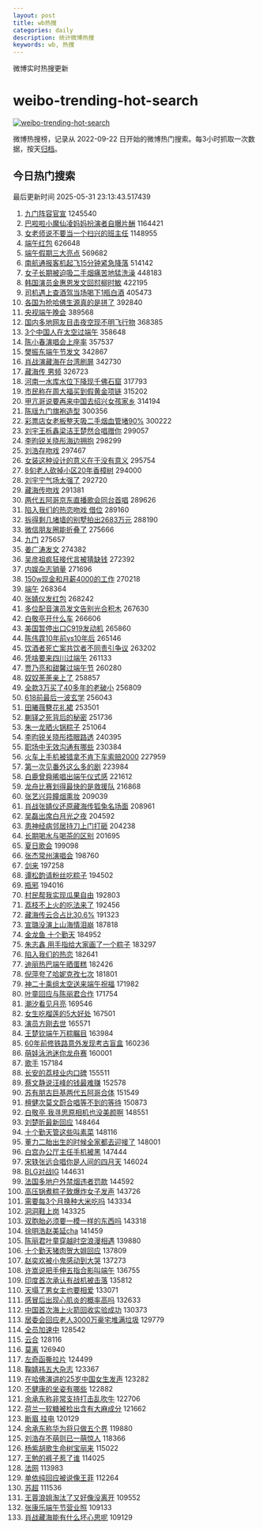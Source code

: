 ```yaml
---
layout: post
title: wb热搜
categories: daily
description: 统计微博热搜
keywords: wb, 热搜
---
```


微博实时热搜更新

# weibo-trending-hot-search

[![weibo-trending-hot-search](https://github.com/ameizi/weibo-trending-hot-search/actions/workflows/ci.yml/badge.svg)](https://github.com/ameizi/weibo-trending-hot-search/actions/workflows/ci.yml)

微博热搜榜，记录从 2022-09-22 日开始的微博热门搜索。每3小时抓取一次数据，按天[归档](./archives)。

## 今日热门搜索

<!-- BEGIN --> 
最后更新时间 2025-05-31 23:13:43.517439 
1. [九门阵容官宣](https://s.weibo.com/weibo?q=%23%E4%B9%9D%E9%97%A8%E9%98%B5%E5%AE%B9%E5%AE%98%E5%AE%A3%23&t=31&band_rank=1&Refer=top) 1245540
1. [巴啦啦小魔仙凌妈妈扮演者自曝片酬](https://s.weibo.com/weibo?q=%23%E5%B7%B4%E5%95%A6%E5%95%A6%E5%B0%8F%E9%AD%94%E4%BB%99%E5%87%8C%E5%A6%88%E5%A6%88%E6%89%AE%E6%BC%94%E8%80%85%E8%87%AA%E6%9B%9D%E7%89%87%E9%85%AC%23&t=31&band_rank=1&Refer=top) 1164421
1. [女老师说不要当一个扫兴的班主任](https://s.weibo.com/weibo?q=%23%E5%A5%B3%E8%80%81%E5%B8%88%E8%AF%B4%E4%B8%8D%E8%A6%81%E5%BD%93%E4%B8%80%E4%B8%AA%E6%89%AB%E5%85%B4%E7%9A%84%E7%8F%AD%E4%B8%BB%E4%BB%BB%23&t=31&band_rank=1&Refer=top) 1148955
1. [端午红包](https://s.weibo.com/weibo?q=%E7%AB%AF%E5%8D%88%E7%BA%A2%E5%8C%85&t=31&band_rank=2&Refer=top) 626648
1. [端午假期三大亮点](https://s.weibo.com/weibo?q=%23%E7%AB%AF%E5%8D%88%E5%81%87%E6%9C%9F%E4%B8%89%E5%A4%A7%E4%BA%AE%E7%82%B9%23&t=31&band_rank=3&Refer=top) 569682
1. [南航通报客机起飞15分钟紧急降落](https://s.weibo.com/weibo?q=%23%E5%8D%97%E8%88%AA%E9%80%9A%E6%8A%A5%E5%AE%A2%E6%9C%BA%E8%B5%B7%E9%A3%9E15%E5%88%86%E9%92%9F%E7%B4%A7%E6%80%A5%E9%99%8D%E8%90%BD%23&t=31&band_rank=4&Refer=top) 514142
1. [女子长期被迫吸二手烟痛苦地猛洗澡](https://s.weibo.com/weibo?q=%23%E5%A5%B3%E5%AD%90%E9%95%BF%E6%9C%9F%E8%A2%AB%E8%BF%AB%E5%90%B8%E4%BA%8C%E6%89%8B%E7%83%9F%E7%97%9B%E8%8B%A6%E5%9C%B0%E7%8C%9B%E6%B4%97%E6%BE%A1%23&t=31&band_rank=4&Refer=top) 448183
1. [韩国演员金惠恩发文回怼柳时敏](https://s.weibo.com/weibo?q=%23%E9%9F%A9%E5%9B%BD%E6%BC%94%E5%91%98%E9%87%91%E6%83%A0%E6%81%A9%E5%8F%91%E6%96%87%E5%9B%9E%E6%80%BC%E6%9F%B3%E6%97%B6%E6%95%8F%23&t=31&band_rank=5&Refer=top) 422195
1. [司机遇上查酒驾当场喝下1瓶白酒](https://s.weibo.com/weibo?q=%23%E5%8F%B8%E6%9C%BA%E9%81%87%E4%B8%8A%E6%9F%A5%E9%85%92%E9%A9%BE%E5%BD%93%E5%9C%BA%E5%96%9D%E4%B8%8B1%E7%93%B6%E7%99%BD%E9%85%92%23&t=31&band_rank=6&Refer=top) 405473
1. [各国为抢哈佛生源真的是拼了](https://s.weibo.com/weibo?q=%23%E5%90%84%E5%9B%BD%E4%B8%BA%E6%8A%A2%E5%93%88%E4%BD%9B%E7%94%9F%E6%BA%90%E7%9C%9F%E7%9A%84%E6%98%AF%E6%8B%BC%E4%BA%86%23&t=31&band_rank=41&Refer=top) 392840
1. [央视端午晚会](https://s.weibo.com/weibo?q=%E5%A4%AE%E8%A7%86%E7%AB%AF%E5%8D%88%E6%99%9A%E4%BC%9A&t=31&band_rank=7&Refer=top) 389568
1. [国内多地网友目击夜空现不明飞行物](https://s.weibo.com/weibo?q=%23%E5%9B%BD%E5%86%85%E5%A4%9A%E5%9C%B0%E7%BD%91%E5%8F%8B%E7%9B%AE%E5%87%BB%E5%A4%9C%E7%A9%BA%E7%8E%B0%E4%B8%8D%E6%98%8E%E9%A3%9E%E8%A1%8C%E7%89%A9%23&t=31&band_rank=5&Refer=top) 368385
1. [3个中国人在太空过端午](https://s.weibo.com/weibo?q=%233%E4%B8%AA%E4%B8%AD%E5%9B%BD%E4%BA%BA%E5%9C%A8%E5%A4%AA%E7%A9%BA%E8%BF%87%E7%AB%AF%E5%8D%88%23&t=31&band_rank=3&Refer=top) 358648
1. [陈小春演唱会上座率](https://s.weibo.com/weibo?q=%E9%99%88%E5%B0%8F%E6%98%A5%E6%BC%94%E5%94%B1%E4%BC%9A%E4%B8%8A%E5%BA%A7%E7%8E%87&t=31&band_rank=4&Refer=top) 357537
1. [樊振东端午节发文](https://s.weibo.com/weibo?q=%23%E6%A8%8A%E6%8C%AF%E4%B8%9C%E7%AB%AF%E5%8D%88%E8%8A%82%E5%8F%91%E6%96%87%23&t=31&band_rank=6&Refer=top) 342867
1. [肖战演藏海在台湾刷屏](https://s.weibo.com/weibo?q=%23%E8%82%96%E6%88%98%E6%BC%94%E8%97%8F%E6%B5%B7%E5%9C%A8%E5%8F%B0%E6%B9%BE%E5%88%B7%E5%B1%8F%23&t=31&band_rank=7&Refer=top) 342730
1. [藏海传 男频](https://s.weibo.com/weibo?q=%E8%97%8F%E6%B5%B7%E4%BC%A0%20%E7%94%B7%E9%A2%91&t=31&band_rank=7&Refer=top) 326723
1. [河南一水库水位下降现千佛石窟](https://s.weibo.com/weibo?q=%23%E6%B2%B3%E5%8D%97%E4%B8%80%E6%B0%B4%E5%BA%93%E6%B0%B4%E4%BD%8D%E4%B8%8B%E9%99%8D%E7%8E%B0%E5%8D%83%E4%BD%9B%E7%9F%B3%E7%AA%9F%23&t=31&band_rank=8&Refer=top) 317793
1. [市民称在周大福买到假黄金项链](https://s.weibo.com/weibo?q=%23%E5%B8%82%E6%B0%91%E7%A7%B0%E5%9C%A8%E5%91%A8%E5%A4%A7%E7%A6%8F%E4%B9%B0%E5%88%B0%E5%81%87%E9%BB%84%E9%87%91%E9%A1%B9%E9%93%BE%23&t=31&band_rank=8&Refer=top) 315202
1. [甲亢哥说要再来中国去绍兴女孩家乡](https://s.weibo.com/weibo?q=%23%E7%94%B2%E4%BA%A2%E5%93%A5%E8%AF%B4%E8%A6%81%E5%86%8D%E6%9D%A5%E4%B8%AD%E5%9B%BD%E5%8E%BB%E7%BB%8D%E5%85%B4%E5%A5%B3%E5%AD%A9%E5%AE%B6%E4%B9%A1%23&t=31&band_rank=9&Refer=top) 314194
1. [陈瑶九门旗袍造型](https://s.weibo.com/weibo?q=%E9%99%88%E7%91%B6%E4%B9%9D%E9%97%A8%E6%97%97%E8%A2%8D%E9%80%A0%E5%9E%8B&t=31&band_rank=8&Refer=top) 300356
1. [彩票店女老板整天吸二手烟血管堵90%](https://s.weibo.com/weibo?q=%23%E5%BD%A9%E7%A5%A8%E5%BA%97%E5%A5%B3%E8%80%81%E6%9D%BF%E6%95%B4%E5%A4%A9%E5%90%B8%E4%BA%8C%E6%89%8B%E7%83%9F%E8%A1%80%E7%AE%A1%E5%A0%B590%25%23&t=31&band_rank=9&Refer=top) 300222
1. [刘宇王栎鑫梁洁王楚然合唱赠你](https://s.weibo.com/weibo?q=%23%E5%88%98%E5%AE%87%E7%8E%8B%E6%A0%8E%E9%91%AB%E6%A2%81%E6%B4%81%E7%8E%8B%E6%A5%9A%E7%84%B6%E5%90%88%E5%94%B1%E8%B5%A0%E4%BD%A0%23&t=31&band_rank=10&Refer=top) 299057
1. [李昀锐关晓彤海边拥抱](https://s.weibo.com/weibo?q=%23%E6%9D%8E%E6%98%80%E9%94%90%E5%85%B3%E6%99%93%E5%BD%A4%E6%B5%B7%E8%BE%B9%E6%8B%A5%E6%8A%B1%23&t=31&band_rank=11&Refer=top) 298299
1. [刘浩存吻戏](https://s.weibo.com/weibo?q=%E5%88%98%E6%B5%A9%E5%AD%98%E5%90%BB%E6%88%8F&t=31&band_rank=13&Refer=top) 297467
1. [女装这种设计的意义在于没有意义](https://s.weibo.com/weibo?q=%E5%A5%B3%E8%A3%85%E8%BF%99%E7%A7%8D%E8%AE%BE%E8%AE%A1%E7%9A%84%E6%84%8F%E4%B9%89%E5%9C%A8%E4%BA%8E%E6%B2%A1%E6%9C%89%E6%84%8F%E4%B9%89&t=31&band_rank=13&Refer=top) 295754
1. [8旬老人砍掉小区20年香樟树](https://s.weibo.com/weibo?q=%238%E6%97%AC%E8%80%81%E4%BA%BA%E7%A0%8D%E6%8E%89%E5%B0%8F%E5%8C%BA20%E5%B9%B4%E9%A6%99%E6%A8%9F%E6%A0%91%23&t=31&band_rank=26&Refer=top) 294000
1. [刘宇宁气场太强了](https://s.weibo.com/weibo?q=%23%E5%88%98%E5%AE%87%E5%AE%81%E6%B0%94%E5%9C%BA%E5%A4%AA%E5%BC%BA%E4%BA%86%23&t=31&band_rank=15&Refer=top) 292720
1. [藏海传吻戏](https://s.weibo.com/weibo?q=%23%E8%97%8F%E6%B5%B7%E4%BC%A0%E5%90%BB%E6%88%8F%23&t=31&band_rank=12&Refer=top) 291381
1. [两代五阿哥京东直播歌会同台首唱](https://s.weibo.com/weibo?q=%23%E4%B8%A4%E4%BB%A3%E4%BA%94%E9%98%BF%E5%93%A5%E4%BA%AC%E4%B8%9C%E7%9B%B4%E6%92%AD%E6%AD%8C%E4%BC%9A%E5%90%8C%E5%8F%B0%E9%A6%96%E5%94%B1%23&t=31&band_rank=17&Refer=top) 289626
1. [陷入我们的热恋吻戏 借位](https://s.weibo.com/weibo?q=%E9%99%B7%E5%85%A5%E6%88%91%E4%BB%AC%E7%9A%84%E7%83%AD%E6%81%8B%E5%90%BB%E6%88%8F%20%E5%80%9F%E4%BD%8D&t=31&band_rank=11&Refer=top) 289160
1. [拆得剩几堵墙的别墅拍出2683万元](https://s.weibo.com/weibo?q=%23%E6%8B%86%E5%BE%97%E5%89%A9%E5%87%A0%E5%A0%B5%E5%A2%99%E7%9A%84%E5%88%AB%E5%A2%85%E6%8B%8D%E5%87%BA2683%E4%B8%87%E5%85%83%23&t=31&band_rank=19&Refer=top) 288190
1. [微信朋友圈能折叠了](https://s.weibo.com/weibo?q=%23%E5%BE%AE%E4%BF%A1%E6%9C%8B%E5%8F%8B%E5%9C%88%E8%83%BD%E6%8A%98%E5%8F%A0%E4%BA%86%23&t=31&band_rank=9&Refer=top) 275666
1. [九门](https://s.weibo.com/weibo?q=%E4%B9%9D%E9%97%A8&t=31&band_rank=10&Refer=top) 275657
1. [姜广涛发文](https://s.weibo.com/weibo?q=%E5%A7%9C%E5%B9%BF%E6%B6%9B%E5%8F%91%E6%96%87&t=31&band_rank=11&Refer=top) 274382
1. [吴彦祖疯狂接代言被猜缺钱](https://s.weibo.com/weibo?q=%23%E5%90%B4%E5%BD%A6%E7%A5%96%E7%96%AF%E7%8B%82%E6%8E%A5%E4%BB%A3%E8%A8%80%E8%A2%AB%E7%8C%9C%E7%BC%BA%E9%92%B1%23&t=31&band_rank=12&Refer=top) 272392
1. [内娱杂志销量](https://s.weibo.com/weibo?q=%E5%86%85%E5%A8%B1%E6%9D%82%E5%BF%97%E9%94%80%E9%87%8F&t=31&band_rank=13&Refer=top) 271696
1. [150w现金和月薪4000的工作](https://s.weibo.com/weibo?q=%23150w%E7%8E%B0%E9%87%91%E5%92%8C%E6%9C%88%E8%96%AA4000%E7%9A%84%E5%B7%A5%E4%BD%9C%23&t=31&band_rank=14&Refer=top) 270218
1. [端午](https://s.weibo.com/weibo?q=%E7%AB%AF%E5%8D%88&t=31&band_rank=15&Refer=top) 268364
1. [张婧仪发红包](https://s.weibo.com/weibo?q=%23%E5%BC%A0%E5%A9%A7%E4%BB%AA%E5%8F%91%E7%BA%A2%E5%8C%85%23&t=31&band_rank=16&Refer=top) 268242
1. [多位配音演员发文告别光合积木](https://s.weibo.com/weibo?q=%23%E5%A4%9A%E4%BD%8D%E9%85%8D%E9%9F%B3%E6%BC%94%E5%91%98%E5%8F%91%E6%96%87%E5%91%8A%E5%88%AB%E5%85%89%E5%90%88%E7%A7%AF%E6%9C%A8%23&t=31&band_rank=23&Refer=top) 267630
1. [白敬亭开什么车](https://s.weibo.com/weibo?q=%23%E7%99%BD%E6%95%AC%E4%BA%AD%E5%BC%80%E4%BB%80%E4%B9%88%E8%BD%A6%23&t=31&band_rank=17&Refer=top) 266606
1. [美国暂停出口C919发动机](https://s.weibo.com/weibo?q=%23%E7%BE%8E%E5%9B%BD%E6%9A%82%E5%81%9C%E5%87%BA%E5%8F%A3C919%E5%8F%91%E5%8A%A8%E6%9C%BA%23&t=31&band_rank=18&Refer=top) 265860
1. [陈伟霆10年前vs10年后](https://s.weibo.com/weibo?q=%E9%99%88%E4%BC%9F%E9%9C%8610%E5%B9%B4%E5%89%8Dvs10%E5%B9%B4%E5%90%8E&t=31&band_rank=19&Refer=top) 265146
1. [饮酒者死亡案共饮者不同责引争议](https://s.weibo.com/weibo?q=%23%E9%A5%AE%E9%85%92%E8%80%85%E6%AD%BB%E4%BA%A1%E6%A1%88%E5%85%B1%E9%A5%AE%E8%80%85%E4%B8%8D%E5%90%8C%E8%B4%A3%E5%BC%95%E4%BA%89%E8%AE%AE%23&t=31&band_rank=14&Refer=top) 263202
1. [凭啥要来四川过端午](https://s.weibo.com/weibo?q=%23%E5%87%AD%E5%95%A5%E8%A6%81%E6%9D%A5%E5%9B%9B%E5%B7%9D%E8%BF%87%E7%AB%AF%E5%8D%88%23&t=31&band_rank=15&Refer=top) 261133
1. [贾乃亮和甜馨过端午节](https://s.weibo.com/weibo?q=%E8%B4%BE%E4%B9%83%E4%BA%AE%E5%92%8C%E7%94%9C%E9%A6%A8%E8%BF%87%E7%AB%AF%E5%8D%88%E8%8A%82&t=31&band_rank=16&Refer=top) 260280
1. [奴奴荼荼亲上了](https://s.weibo.com/weibo?q=%23%E5%A5%B4%E5%A5%B4%E8%8D%BC%E8%8D%BC%E4%BA%B2%E4%B8%8A%E4%BA%86%23&t=31&band_rank=17&Refer=top) 258857
1. [全款3万买了40多年的老破小](https://s.weibo.com/weibo?q=%E5%85%A8%E6%AC%BE3%E4%B8%87%E4%B9%B0%E4%BA%8640%E5%A4%9A%E5%B9%B4%E7%9A%84%E8%80%81%E7%A0%B4%E5%B0%8F&t=31&band_rank=19&Refer=top) 256809
1. [618前最后一波玄学](https://s.weibo.com/weibo?q=%23618%E5%89%8D%E6%9C%80%E5%90%8E%E4%B8%80%E6%B3%A2%E7%8E%84%E5%AD%A6%23&t=31&band_rank=20&Refer=top) 256043
1. [田曦薇簪花礼裙](https://s.weibo.com/weibo?q=%23%E7%94%B0%E6%9B%A6%E8%96%87%E7%B0%AA%E8%8A%B1%E7%A4%BC%E8%A3%99%23&t=31&band_rank=21&Refer=top) 253501
1. [蒯铎之死背后的秘密](https://s.weibo.com/weibo?q=%E8%92%AF%E9%93%8E%E4%B9%8B%E6%AD%BB%E8%83%8C%E5%90%8E%E7%9A%84%E7%A7%98%E5%AF%86&t=31&band_rank=20&Refer=top) 251736
1. [朱一龙晒火锅粽子](https://s.weibo.com/weibo?q=%E6%9C%B1%E4%B8%80%E9%BE%99%E6%99%92%E7%81%AB%E9%94%85%E7%B2%BD%E5%AD%90&t=31&band_rank=21&Refer=top) 251064
1. [李昀锐关晓彤捂眼路透](https://s.weibo.com/weibo?q=%23%E6%9D%8E%E6%98%80%E9%94%90%E5%85%B3%E6%99%93%E5%BD%A4%E6%8D%82%E7%9C%BC%E8%B7%AF%E9%80%8F%23&t=31&band_rank=22&Refer=top) 240395
1. [职场中无效沟通有哪些](https://s.weibo.com/weibo?q=%E8%81%8C%E5%9C%BA%E4%B8%AD%E6%97%A0%E6%95%88%E6%B2%9F%E9%80%9A%E6%9C%89%E5%93%AA%E4%BA%9B&t=31&band_rank=23&Refer=top) 230384
1. [火车上手机被错拿不肯下车索赔2000](https://s.weibo.com/weibo?q=%23%E7%81%AB%E8%BD%A6%E4%B8%8A%E6%89%8B%E6%9C%BA%E8%A2%AB%E9%94%99%E6%8B%BF%E4%B8%8D%E8%82%AF%E4%B8%8B%E8%BD%A6%E7%B4%A2%E8%B5%942000%23&t=31&band_rank=20&Refer=top) 227959
1. [第一次见番外这么多的剧](https://s.weibo.com/weibo?q=%E7%AC%AC%E4%B8%80%E6%AC%A1%E8%A7%81%E7%95%AA%E5%A4%96%E8%BF%99%E4%B9%88%E5%A4%9A%E7%9A%84%E5%89%A7&t=31&band_rank=24&Refer=top) 223984
1. [白鹿曾舜晞唱出端午仪式感](https://s.weibo.com/weibo?q=%23%E7%99%BD%E9%B9%BF%E6%9B%BE%E8%88%9C%E6%99%9E%E5%94%B1%E5%87%BA%E7%AB%AF%E5%8D%88%E4%BB%AA%E5%BC%8F%E6%84%9F%23&t=31&band_rank=21&Refer=top) 221612
1. [龙舟比赛划得最快的是救援队](https://s.weibo.com/weibo?q=%23%E9%BE%99%E8%88%9F%E6%AF%94%E8%B5%9B%E5%88%92%E5%BE%97%E6%9C%80%E5%BF%AB%E7%9A%84%E6%98%AF%E6%95%91%E6%8F%B4%E9%98%9F%23&t=31&band_rank=22&Refer=top) 216868
1. [张艺兴异瞳烟熏妆](https://s.weibo.com/weibo?q=%E5%BC%A0%E8%89%BA%E5%85%B4%E5%BC%82%E7%9E%B3%E7%83%9F%E7%86%8F%E5%A6%86&t=31&band_rank=22&Refer=top) 209039
1. [肖战张婧仪还原藏海传狐兔名场面](https://s.weibo.com/weibo?q=%23%E8%82%96%E6%88%98%E5%BC%A0%E5%A9%A7%E4%BB%AA%E8%BF%98%E5%8E%9F%E8%97%8F%E6%B5%B7%E4%BC%A0%E7%8B%90%E5%85%94%E5%90%8D%E5%9C%BA%E9%9D%A2%23&t=31&band_rank=25&Refer=top) 208961
1. [吴磊出席白月光之夜](https://s.weibo.com/weibo?q=%23%E5%90%B4%E7%A3%8A%E5%87%BA%E5%B8%AD%E7%99%BD%E6%9C%88%E5%85%89%E4%B9%8B%E5%A4%9C%23&t=31&band_rank=23&Refer=top) 204592
1. [患神经病邻居持刀上门打砸](https://s.weibo.com/weibo?q=%E6%82%A3%E7%A5%9E%E7%BB%8F%E7%97%85%E9%82%BB%E5%B1%85%E6%8C%81%E5%88%80%E4%B8%8A%E9%97%A8%E6%89%93%E7%A0%B8&t=31&band_rank=27&Refer=top) 204238
1. [长期喝水与喝茶的区别](https://s.weibo.com/weibo?q=%E9%95%BF%E6%9C%9F%E5%96%9D%E6%B0%B4%E4%B8%8E%E5%96%9D%E8%8C%B6%E7%9A%84%E5%8C%BA%E5%88%AB&t=31&band_rank=24&Refer=top) 201695
1. [夏日歌会](https://s.weibo.com/weibo?q=%E5%A4%8F%E6%97%A5%E6%AD%8C%E4%BC%9A&t=31&band_rank=28&Refer=top) 199098
1. [张杰常州演唱会](https://s.weibo.com/weibo?q=%23%E5%BC%A0%E6%9D%B0%E5%B8%B8%E5%B7%9E%E6%BC%94%E5%94%B1%E4%BC%9A%23&t=31&band_rank=29&Refer=top) 198760
1. [剑来](https://s.weibo.com/weibo?q=%E5%89%91%E6%9D%A5&t=31&band_rank=25&Refer=top) 197258
1. [谭松韵请粉丝吃粽子](https://s.weibo.com/weibo?q=%E8%B0%AD%E6%9D%BE%E9%9F%B5%E8%AF%B7%E7%B2%89%E4%B8%9D%E5%90%83%E7%B2%BD%E5%AD%90&t=31&band_rank=24&Refer=top) 194502
1. [瓶邪](https://s.weibo.com/weibo?q=%E7%93%B6%E9%82%AA&t=31&band_rank=26&Refer=top) 194016
1. [村民帮我实现瓜果自由](https://s.weibo.com/weibo?q=%E6%9D%91%E6%B0%91%E5%B8%AE%E6%88%91%E5%AE%9E%E7%8E%B0%E7%93%9C%E6%9E%9C%E8%87%AA%E7%94%B1&t=31&band_rank=30&Refer=top) 192803
1. [荔枝不上火的吃法来了](https://s.weibo.com/weibo?q=%E8%8D%94%E6%9E%9D%E4%B8%8D%E4%B8%8A%E7%81%AB%E7%9A%84%E5%90%83%E6%B3%95%E6%9D%A5%E4%BA%86&t=31&band_rank=31&Refer=top) 192456
1. [藏海传云合占比30.6%](https://s.weibo.com/weibo?q=%23%E8%97%8F%E6%B5%B7%E4%BC%A0%E4%BA%91%E5%90%88%E5%8D%A0%E6%AF%9430.6%25%23&t=31&band_rank=25&Refer=top) 191323
1. [宣璐没演上山海情泪崩](https://s.weibo.com/weibo?q=%E5%AE%A3%E7%92%90%E6%B2%A1%E6%BC%94%E4%B8%8A%E5%B1%B1%E6%B5%B7%E6%83%85%E6%B3%AA%E5%B4%A9&t=31&band_rank=32&Refer=top) 187818
1. [金龙鱼 十个勤天](https://s.weibo.com/weibo?q=%E9%87%91%E9%BE%99%E9%B1%BC%20%E5%8D%81%E4%B8%AA%E5%8B%A4%E5%A4%A9&t=31&band_rank=26&Refer=top) 184952
1. [朱志鑫 用手指给大家画了一个粽子](https://s.weibo.com/weibo?q=%E6%9C%B1%E5%BF%97%E9%91%AB%20%E7%94%A8%E6%89%8B%E6%8C%87%E7%BB%99%E5%A4%A7%E5%AE%B6%E7%94%BB%E4%BA%86%E4%B8%80%E4%B8%AA%E7%B2%BD%E5%AD%90&t=31&band_rank=33&Refer=top) 183297
1. [陷入我们的热恋](https://s.weibo.com/weibo?q=%E9%99%B7%E5%85%A5%E6%88%91%E4%BB%AC%E7%9A%84%E7%83%AD%E6%81%8B&t=31&band_rank=34&Refer=top) 182641
1. [迪丽热巴端午晒蛋糕](https://s.weibo.com/weibo?q=%23%E8%BF%AA%E4%B8%BD%E7%83%AD%E5%B7%B4%E7%AB%AF%E5%8D%88%E6%99%92%E8%9B%8B%E7%B3%95%23&t=31&band_rank=35&Refer=top) 182426
1. [倪萍夸了哈妮克孜七次](https://s.weibo.com/weibo?q=%E5%80%AA%E8%90%8D%E5%A4%B8%E4%BA%86%E5%93%88%E5%A6%AE%E5%85%8B%E5%AD%9C%E4%B8%83%E6%AC%A1&t=31&band_rank=36&Refer=top) 181801
1. [神二十乘组太空送来端午祝福](https://s.weibo.com/weibo?q=%23%E7%A5%9E%E4%BA%8C%E5%8D%81%E4%B9%98%E7%BB%84%E5%A4%AA%E7%A9%BA%E9%80%81%E6%9D%A5%E7%AB%AF%E5%8D%88%E7%A5%9D%E7%A6%8F%23&t=31&band_rank=27&Refer=top) 171982
1. [叶童回应与陈丽君合作](https://s.weibo.com/weibo?q=%23%E5%8F%B6%E7%AB%A5%E5%9B%9E%E5%BA%94%E4%B8%8E%E9%99%88%E4%B8%BD%E5%90%9B%E5%90%88%E4%BD%9C%23&t=31&band_rank=27&Refer=top) 171754
1. [潮汐看见月亮](https://s.weibo.com/weibo?q=%E6%BD%AE%E6%B1%90%E7%9C%8B%E8%A7%81%E6%9C%88%E4%BA%AE&t=31&band_rank=37&Refer=top) 169546
1. [女生吃榴莲的5大好处](https://s.weibo.com/weibo?q=%E5%A5%B3%E7%94%9F%E5%90%83%E6%A6%B4%E8%8E%B2%E7%9A%845%E5%A4%A7%E5%A5%BD%E5%A4%84&t=31&band_rank=38&Refer=top) 167501
1. [演员方刚去世](https://s.weibo.com/weibo?q=%23%E6%BC%94%E5%91%98%E6%96%B9%E5%88%9A%E5%8E%BB%E4%B8%96%23&t=31&band_rank=28&Refer=top) 165571
1. [王楚钦端午万粽瞩目](https://s.weibo.com/weibo?q=%23%E7%8E%8B%E6%A5%9A%E9%92%A6%E7%AB%AF%E5%8D%88%E4%B8%87%E7%B2%BD%E7%9E%A9%E7%9B%AE%23&t=31&band_rank=29&Refer=top) 163984
1. [60年前修铁路意外发现考古盲盒](https://s.weibo.com/weibo?q=%2360%E5%B9%B4%E5%89%8D%E4%BF%AE%E9%93%81%E8%B7%AF%E6%84%8F%E5%A4%96%E5%8F%91%E7%8E%B0%E8%80%83%E5%8F%A4%E7%9B%B2%E7%9B%92%23&t=31&band_rank=29&Refer=top) 160236
1. [萌娃泳池迷你龙舟赛](https://s.weibo.com/weibo?q=%23%E8%90%8C%E5%A8%83%E6%B3%B3%E6%B1%A0%E8%BF%B7%E4%BD%A0%E9%BE%99%E8%88%9F%E8%B5%9B%23&t=31&band_rank=30&Refer=top) 160001
1. [歌手](https://s.weibo.com/weibo?q=%E6%AD%8C%E6%89%8B&t=31&band_rank=31&Refer=top) 157184
1. [长安的荔枝业内口碑](https://s.weibo.com/weibo?q=%E9%95%BF%E5%AE%89%E7%9A%84%E8%8D%94%E6%9E%9D%E4%B8%9A%E5%86%85%E5%8F%A3%E7%A2%91&t=31&band_rank=30&Refer=top) 155511
1. [蔡文静说汪峰的钱最难赚](https://s.weibo.com/weibo?q=%E8%94%A1%E6%96%87%E9%9D%99%E8%AF%B4%E6%B1%AA%E5%B3%B0%E7%9A%84%E9%92%B1%E6%9C%80%E9%9A%BE%E8%B5%9A&t=31&band_rank=31&Refer=top) 152578
1. [苏有朋古巨基两代五阿哥合体](https://s.weibo.com/weibo?q=%E8%8B%8F%E6%9C%89%E6%9C%8B%E5%8F%A4%E5%B7%A8%E5%9F%BA%E4%B8%A4%E4%BB%A3%E4%BA%94%E9%98%BF%E5%93%A5%E5%90%88%E4%BD%93&t=31&band_rank=32&Refer=top) 151549
1. [檀健次莫文蔚合唱等不到的等待](https://s.weibo.com/weibo?q=%23%E6%AA%80%E5%81%A5%E6%AC%A1%E8%8E%AB%E6%96%87%E8%94%9A%E5%90%88%E5%94%B1%E7%AD%89%E4%B8%8D%E5%88%B0%E7%9A%84%E7%AD%89%E5%BE%85%23&t=31&band_rank=33&Refer=top) 150873
1. [白敬亭 我寻思原相机也没美颜啊](https://s.weibo.com/weibo?q=%E7%99%BD%E6%95%AC%E4%BA%AD%20%E6%88%91%E5%AF%BB%E6%80%9D%E5%8E%9F%E7%9B%B8%E6%9C%BA%E4%B9%9F%E6%B2%A1%E7%BE%8E%E9%A2%9C%E5%95%8A&t=31&band_rank=34&Refer=top) 148551
1. [刘楚昕最新回应](https://s.weibo.com/weibo?q=%23%E5%88%98%E6%A5%9A%E6%98%95%E6%9C%80%E6%96%B0%E5%9B%9E%E5%BA%94%23&t=31&band_rank=42&Refer=top) 148464
1. [十个勤天管这些叫素菜](https://s.weibo.com/weibo?q=%E5%8D%81%E4%B8%AA%E5%8B%A4%E5%A4%A9%E7%AE%A1%E8%BF%99%E4%BA%9B%E5%8F%AB%E7%B4%A0%E8%8F%9C&t=31&band_rank=43&Refer=top) 148116
1. [董力二胎出生的时候全家都去迎接了](https://s.weibo.com/weibo?q=%E8%91%A3%E5%8A%9B%E4%BA%8C%E8%83%8E%E5%87%BA%E7%94%9F%E7%9A%84%E6%97%B6%E5%80%99%E5%85%A8%E5%AE%B6%E9%83%BD%E5%8E%BB%E8%BF%8E%E6%8E%A5%E4%BA%86&t=31&band_rank=35&Refer=top) 148001
1. [白宫办公厅主任手机被黑](https://s.weibo.com/weibo?q=%23%E7%99%BD%E5%AE%AB%E5%8A%9E%E5%85%AC%E5%8E%85%E4%B8%BB%E4%BB%BB%E6%89%8B%E6%9C%BA%E8%A2%AB%E9%BB%91%23&t=31&band_rank=36&Refer=top) 147444
1. [宋轶张远合唱你是人间的四月天](https://s.weibo.com/weibo?q=%23%E5%AE%8B%E8%BD%B6%E5%BC%A0%E8%BF%9C%E5%90%88%E5%94%B1%E4%BD%A0%E6%98%AF%E4%BA%BA%E9%97%B4%E7%9A%84%E5%9B%9B%E6%9C%88%E5%A4%A9%23&t=31&band_rank=38&Refer=top) 146024
1. [BLG对战IG](https://s.weibo.com/weibo?q=%23BLG%E5%AF%B9%E6%88%98IG%23&t=31&band_rank=45&Refer=top) 144631
1. [法国多地户外禁烟违者罚款](https://s.weibo.com/weibo?q=%23%E6%B3%95%E5%9B%BD%E5%A4%9A%E5%9C%B0%E6%88%B7%E5%A4%96%E7%A6%81%E7%83%9F%E8%BF%9D%E8%80%85%E7%BD%9A%E6%AC%BE%23&t=31&band_rank=32&Refer=top) 144592
1. [高压锅煮粽子致爆炸女子发声](https://s.weibo.com/weibo?q=%23%E9%AB%98%E5%8E%8B%E9%94%85%E7%85%AE%E7%B2%BD%E5%AD%90%E8%87%B4%E7%88%86%E7%82%B8%E5%A5%B3%E5%AD%90%E5%8F%91%E5%A3%B0%23&t=31&band_rank=33&Refer=top) 143726
1. [需要每3个月换种大米吃吗](https://s.weibo.com/weibo?q=%E9%9C%80%E8%A6%81%E6%AF%8F3%E4%B8%AA%E6%9C%88%E6%8D%A2%E7%A7%8D%E5%A4%A7%E7%B1%B3%E5%90%83%E5%90%97&t=31&band_rank=34&Refer=top) 143334
1. [洞洞鞋上岗](https://s.weibo.com/weibo?q=%E6%B4%9E%E6%B4%9E%E9%9E%8B%E4%B8%8A%E5%B2%97&t=31&band_rank=35&Refer=top) 143325
1. [双胞胎必须要一模一样的东西吗](https://s.weibo.com/weibo?q=%E5%8F%8C%E8%83%9E%E8%83%8E%E5%BF%85%E9%A1%BB%E8%A6%81%E4%B8%80%E6%A8%A1%E4%B8%80%E6%A0%B7%E7%9A%84%E4%B8%9C%E8%A5%BF%E5%90%97&t=31&band_rank=36&Refer=top) 143318
1. [徐明浩赵美延cha](https://s.weibo.com/weibo?q=%E5%BE%90%E6%98%8E%E6%B5%A9%E8%B5%B5%E7%BE%8E%E5%BB%B6cha&t=31&band_rank=39&Refer=top) 141459
1. [陈丽君叶童穿越时空浪漫相遇](https://s.weibo.com/weibo?q=%23%E9%99%88%E4%B8%BD%E5%90%9B%E5%8F%B6%E7%AB%A5%E7%A9%BF%E8%B6%8A%E6%97%B6%E7%A9%BA%E6%B5%AA%E6%BC%AB%E7%9B%B8%E9%81%87%23&t=31&band_rank=40&Refer=top) 139880
1. [十个勤天猪肉贺大姐回应](https://s.weibo.com/weibo?q=%23%E5%8D%81%E4%B8%AA%E5%8B%A4%E5%A4%A9%E7%8C%AA%E8%82%89%E8%B4%BA%E5%A4%A7%E5%A7%90%E5%9B%9E%E5%BA%94%23&t=31&band_rank=37&Refer=top) 137809
1. [赵奕欢被小鬼感动到大哭](https://s.weibo.com/weibo?q=%E8%B5%B5%E5%A5%95%E6%AC%A2%E8%A2%AB%E5%B0%8F%E9%AC%BC%E6%84%9F%E5%8A%A8%E5%88%B0%E5%A4%A7%E5%93%AD&t=31&band_rank=41&Refer=top) 137273
1. [许嵩说把手伸五指合影叫端午](https://s.weibo.com/weibo?q=%E8%AE%B8%E5%B5%A9%E8%AF%B4%E6%8A%8A%E6%89%8B%E4%BC%B8%E4%BA%94%E6%8C%87%E5%90%88%E5%BD%B1%E5%8F%AB%E7%AB%AF%E5%8D%88&t=31&band_rank=42&Refer=top) 136755
1. [印度首次承认有战机被击落](https://s.weibo.com/weibo?q=%23%E5%8D%B0%E5%BA%A6%E9%A6%96%E6%AC%A1%E6%89%BF%E8%AE%A4%E6%9C%89%E6%88%98%E6%9C%BA%E8%A2%AB%E5%87%BB%E8%90%BD%23&t=31&band_rank=43&Refer=top) 135812
1. [天塌了男女主也要相爱](https://s.weibo.com/weibo?q=%E5%A4%A9%E5%A1%8C%E4%BA%86%E7%94%B7%E5%A5%B3%E4%B8%BB%E4%B9%9F%E8%A6%81%E7%9B%B8%E7%88%B1&t=31&band_rank=47&Refer=top) 133071
1. [感冒后出现心肌炎的概率高吗](https://s.weibo.com/weibo?q=%23%E6%84%9F%E5%86%92%E5%90%8E%E5%87%BA%E7%8E%B0%E5%BF%83%E8%82%8C%E7%82%8E%E7%9A%84%E6%A6%82%E7%8E%87%E9%AB%98%E5%90%97%23&t=31&band_rank=38&Refer=top) 132633
1. [中国首次海上火箭回收实验成功](https://s.weibo.com/weibo?q=%23%E4%B8%AD%E5%9B%BD%E9%A6%96%E6%AC%A1%E6%B5%B7%E4%B8%8A%E7%81%AB%E7%AE%AD%E5%9B%9E%E6%94%B6%E5%AE%9E%E9%AA%8C%E6%88%90%E5%8A%9F%23&t=31&band_rank=44&Refer=top) 130373
1. [居委会回应老人3000万豪宅堆满垃圾](https://s.weibo.com/weibo?q=%23%E5%B1%85%E5%A7%94%E4%BC%9A%E5%9B%9E%E5%BA%94%E8%80%81%E4%BA%BA3000%E4%B8%87%E8%B1%AA%E5%AE%85%E5%A0%86%E6%BB%A1%E5%9E%83%E5%9C%BE%23&t=31&band_rank=39&Refer=top) 129779
1. [全员加速中](https://s.weibo.com/weibo?q=%E5%85%A8%E5%91%98%E5%8A%A0%E9%80%9F%E4%B8%AD&t=31&band_rank=45&Refer=top) 128542
1. [云合](https://s.weibo.com/weibo?q=%E4%BA%91%E5%90%88&t=31&band_rank=40&Refer=top) 128116
1. [莫离](https://s.weibo.com/weibo?q=%E8%8E%AB%E7%A6%BB&t=31&band_rank=48&Refer=top) 126940
1. [左奇函撕拉片](https://s.weibo.com/weibo?q=%E5%B7%A6%E5%A5%87%E5%87%BD%E6%92%95%E6%8B%89%E7%89%87&t=31&band_rank=41&Refer=top) 124499
1. [鞠婧祎五大杂志](https://s.weibo.com/weibo?q=%E9%9E%A0%E5%A9%A7%E7%A5%8E%E4%BA%94%E5%A4%A7%E6%9D%82%E5%BF%97&t=31&band_rank=42&Refer=top) 123367
1. [在哈佛演讲的25岁中国女生发声](https://s.weibo.com/weibo?q=%23%E5%9C%A8%E5%93%88%E4%BD%9B%E6%BC%94%E8%AE%B2%E7%9A%8425%E5%B2%81%E4%B8%AD%E5%9B%BD%E5%A5%B3%E7%94%9F%E5%8F%91%E5%A3%B0%23&t=31&band_rank=46&Refer=top) 123282
1. [不健康的坐姿有哪些](https://s.weibo.com/weibo?q=%E4%B8%8D%E5%81%A5%E5%BA%B7%E7%9A%84%E5%9D%90%E5%A7%BF%E6%9C%89%E5%93%AA%E4%BA%9B&t=31&band_rank=49&Refer=top) 122882
1. [余承东称非常支持打击乱吹牛](https://s.weibo.com/weibo?q=%23%E4%BD%99%E6%89%BF%E4%B8%9C%E7%A7%B0%E9%9D%9E%E5%B8%B8%E6%94%AF%E6%8C%81%E6%89%93%E5%87%BB%E4%B9%B1%E5%90%B9%E7%89%9B%23&t=31&band_rank=50&Refer=top) 122706
1. [荷兰一软糖被检出含有大麻成分](https://s.weibo.com/weibo?q=%23%E8%8D%B7%E5%85%B0%E4%B8%80%E8%BD%AF%E7%B3%96%E8%A2%AB%E6%A3%80%E5%87%BA%E5%90%AB%E6%9C%89%E5%A4%A7%E9%BA%BB%E6%88%90%E5%88%86%23&t=31&band_rank=43&Refer=top) 121662
1. [断眉 挂电](https://s.weibo.com/weibo?q=%E6%96%AD%E7%9C%89%20%E6%8C%82%E7%94%B5&t=31&band_rank=44&Refer=top) 120129
1. [余承东称华为将只做五个界](https://s.weibo.com/weibo?q=%23%E4%BD%99%E6%89%BF%E4%B8%9C%E7%A7%B0%E5%8D%8E%E4%B8%BA%E5%B0%86%E5%8F%AA%E5%81%9A%E4%BA%94%E4%B8%AA%E7%95%8C%23&t=31&band_rank=47&Refer=top) 119880
1. [刘浩存不萌则已一萌惊人](https://s.weibo.com/weibo?q=%E5%88%98%E6%B5%A9%E5%AD%98%E4%B8%8D%E8%90%8C%E5%88%99%E5%B7%B2%E4%B8%80%E8%90%8C%E6%83%8A%E4%BA%BA&t=31&band_rank=45&Refer=top) 118366
1. [杨紫胡歌生命树宝丽来](https://s.weibo.com/weibo?q=%23%E6%9D%A8%E7%B4%AB%E8%83%A1%E6%AD%8C%E7%94%9F%E5%91%BD%E6%A0%91%E5%AE%9D%E4%B8%BD%E6%9D%A5%23&t=31&band_rank=46&Refer=top) 115022
1. [王勉的裤子惹了谁](https://s.weibo.com/weibo?q=%E7%8E%8B%E5%8B%89%E7%9A%84%E8%A3%A4%E5%AD%90%E6%83%B9%E4%BA%86%E8%B0%81&t=31&band_rank=47&Refer=top) 114025
1. [法网](https://s.weibo.com/weibo?q=%E6%B3%95%E7%BD%91&t=31&band_rank=48&Refer=top) 113983
1. [单依纯回应被说像王菲](https://s.weibo.com/weibo?q=%23%E5%8D%95%E4%BE%9D%E7%BA%AF%E5%9B%9E%E5%BA%94%E8%A2%AB%E8%AF%B4%E5%83%8F%E7%8E%8B%E8%8F%B2%23&t=31&band_rank=48&Refer=top) 112264
1. [苏超](https://s.weibo.com/weibo?q=%E8%8B%8F%E8%B6%85&t=31&band_rank=49&Refer=top) 111536
1. [王蓉浪姐淘汰了又好像没离开](https://s.weibo.com/weibo?q=%E7%8E%8B%E8%93%89%E6%B5%AA%E5%A7%90%E6%B7%98%E6%B1%B0%E4%BA%86%E5%8F%88%E5%A5%BD%E5%83%8F%E6%B2%A1%E7%A6%BB%E5%BC%80&t=31&band_rank=50&Refer=top) 109552
1. [张康乐端午节营业照](https://s.weibo.com/weibo?q=%E5%BC%A0%E5%BA%B7%E4%B9%90%E7%AB%AF%E5%8D%88%E8%8A%82%E8%90%A5%E4%B8%9A%E7%85%A7&t=31&band_rank=49&Refer=top) 109133
1. [肖战藏海能有什么坏心思呢](https://s.weibo.com/weibo?q=%23%E8%82%96%E6%88%98%E8%97%8F%E6%B5%B7%E8%83%BD%E6%9C%89%E4%BB%80%E4%B9%88%E5%9D%8F%E5%BF%83%E6%80%9D%E5%91%A2%23&t=31&band_rank=50&Refer=top) 109129
<!-- END -->
